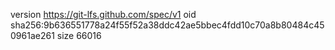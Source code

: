 version https://git-lfs.github.com/spec/v1
oid sha256:9b636551778a24f55f52a38ddc42ae5bbec4fdd10c70a8b80484c450961ae261
size 66016
